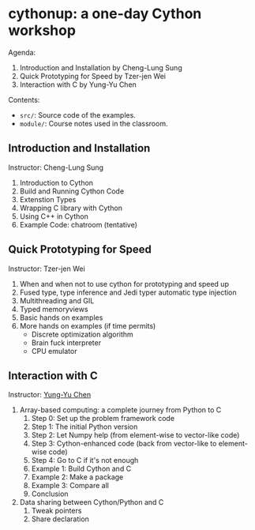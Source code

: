 # cythonup: a one-day Cython workshop

Agenda:

1. Introduction and Installation by Cheng-Lung Sung
2. Quick Prototyping for Speed by Tzer-jen Wei
3. Interaction with C by Yung-Yu Chen

Contents:

- `src/`: Source code of the examples.
- `module/`: Course notes used in the classroom.

## Introduction and Installation

Instructor: Cheng-Lung Sung

 1. Introduction to Cython
 2. Build and Running Cython Code
 3. Extenstion Types
 4. Wrapping C library with Cython
 5. Using C++ in Cython
 6. Example Code: chatroom (tentative)

## Quick Prototyping for Speed

Instructor: Tzer-jen Wei

 1. When and when not to use cython for prototyping and speed up
 2. Fused type, type inference and Jedi typer automatic type injection
 3. Multithreading and GIL
 4. Typed memoryviews
 5. Basic hands on examples
 6. More hands on examples (if time permits)
    - Discrete optimization algorithm
    - Brain fuck interpreter
    - CPU emulator

## Interaction with C

Instructor: [Yung-Yu Chen](mailto:yyc@solvcon.net)

1. Array-based computing: a complete journey from Python to C
   1. Step 0: Set up the problem framework code
   2. Step 1: The initial Python version
   3. Step 2: Let Numpy help (from element-wise to vector-like code)
   4. Step 3: Cython-enhanced code (back from vector-like to element-wise code)
   5. Step 4: Go to C if it's not enough
   6. Example 1: Build Cython and C
   7. Example 2: Make a package
   8. Example 3: Compare all
   9. Conclusion
2. Data sharing between Cython/Python and C
   1. Tweak pointers
   2. Share declaration
